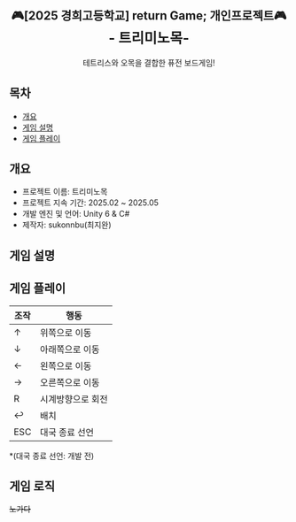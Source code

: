 <div align="center">
<h2>🎮[2025 경희고등학교] return Game; 개인프로젝트🎮<br /><big>- 트리미노목- </big></h2>
테트리스와 오목을 결합한 퓨전 보드게임!

</div>

## 목차

- [개요](#개요)
- [게임 설명](#게임-설명)
- [게임 플레이](#게임-플레이)

## 개요

- 프로젝트 이름: 트리미노목
- 프로젝트 지속 기간: 2025.02 ~ 2025.05
- 개발 엔진 및 언어: Unity 6 & C#
- 제작자: sukonnbu(최지완)

## 게임 설명

## 게임 플레이

| 조작 | 행동              |
| ---- | ----------------- |
| ↑    | 위쪽으로 이동     |
| ↓    | 아래쪽으로 이동   |
| ←    | 왼쪽으로 이동     |
| →    | 오른쪽으로 이동   |
| R    | 시계방향으로 회전 |
| ↩    | 배치              |
| ESC  | 대국 종료 선언    |

\*(대국 종료 선언: 개발 전)

## 게임 로직

~~노가다~~
